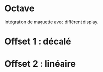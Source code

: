 # Octave
Intégration de maquette avec différent display.
# Offset 1 : décalé  



# Offset 2 : linéaire   

